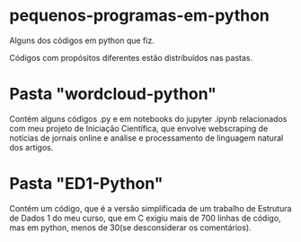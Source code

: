 # pequenos-programas-em-python
Alguns dos códigos em python que fiz.

Códigos com propósitos diferentes estão distribuídos nas pastas.

# Pasta "wordcloud-python"

Contém alguns códigos .py e em notebooks do jupyter .ipynb relacionados com meu projeto de Iniciação Científica, que envolve webscraping de notícias de jornais online e análise e processamento de linguagem natural dos artigos.

# Pasta "ED1-Python"

Contém um código, que é a versão simplificada de um trabalho de Estrutura de Dados 1 do meu curso, que em C exigiu mais de 700 linhas de código, mas em python, menos de 30(se desconsiderar os comentários).


